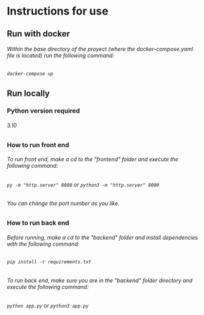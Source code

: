 # Instructions for use
## Run with docker
###### Within the base directory of the proyect (where the docker-compose.yaml file is located) run the following command:
###### `docker-compose up`
## Run locally
### Python version required 
###### 3.10
### How to run front end
###### To run front end, make a cd to the "frontend" folder and execute the following command:
###### `py -m "http.server" 8000` or `python3 -m "http.server" 8000`
###### You can change the port number as you like.
### How to run back end
###### Before running, make a cd to the "backend" folder and install dependencies with the following command:
###### `pip install -r requirements.txt`
###### To run back end, make sure you are in the "backend" folder directory and execute the following command:
###### `python app.py` or `python3 app.py` 
